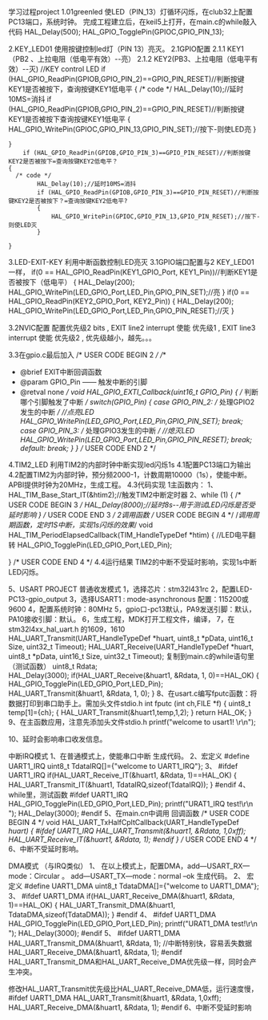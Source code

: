 学习过程project
1.01greenled 
使LED（PIN_13）灯循环闪烁，在club32上配置PC13端口，系统时钟。
完成工程建立后，在keil5上打开，在main.c的while敲入代码
HAL_Delay(500);
HAL_GPIO_TogglePin(GPIOC,GPIO_PIN_13);

2.KEY_LED01 
使用按键控制led灯（PIN 13）亮灭。
2.1GPIO配置
2.1.1 KEY1（PB2 、上拉电阻（低电平有效）--亮）
2.1.2 KEY2(PB3、上拉电阻（低电平有效）--灭)
//KEY control LED 
		if (HAL_GPIO_ReadPin(GPIOB,GPIO_PIN_2)==GPIO_PIN_RESET)//判断按键KEY1是否被按下，查询按键KEY1低电平
    {
      /* code */
			HAL_Delay(10);//延时10MS=消抖
			if (HAL_GPIO_ReadPin(GPIOB,GPIO_PIN_2)==GPIO_PIN_RESET)//判断按键KEY1是否被按下查询按键KEY1低电平
			{
				HAL_GPIO_WritePin(GPIOC,GPIO_PIN_13,GPIO_PIN_SET);//按下-则使LED亮
			}
			
    }
		if (HAL_GPIO_ReadPin(GPIOB,GPIO_PIN_3)==GPIO_PIN_RESET)//判断按键KEY2是否被按下=查询按键KEY2低电平？
    {
      /* code */
			HAL_Delay(10);//延时10MS=消抖
			if (HAL_GPIO_ReadPin(GPIOB,GPIO_PIN_3)==GPIO_PIN_RESET)//判断按键KEY2是否被按下？=查询按键KEY2低电平?
			{
				HAL_GPIO_WritePin(GPIOC,GPIO_PIN_13,GPIO_PIN_RESET);//按下-则使LED灭
			}
			
    }



3.LED-EXIT-KEY
利用中断函数控制LED亮灭
3.1GPIO端口配置与2 KEY_LED01 一样，
		if(0 == HAL_GPIO_ReadPin(KEY1_GPIO_Port, KEY1_Pin))//判断KEY1是否被按下（低电平）
        {
          HAL_Delay(200);
          HAL_GPIO_WritePin(LED_GPIO_Port,LED_Pin,GPIO_PIN_SET);//亮
        }
    if(0 == HAL_GPIO_ReadPin(KEY2_GPIO_Port, KEY2_Pin))
        {
          HAL_Delay(200);
          HAL_GPIO_WritePin(LED_GPIO_Port,LED_Pin,GPIO_PIN_RESET);//灭
        }
		
3.2NVIC配置 配置优先级2 bits , EXIT line2 interrupt 使能 优先级1 ,  EXIT line3 interrupt 使能 优先级2 , 优先级越小，越先。。。

3.3在gpio.c最后加入
/* USER CODE BEGIN 2 */
/**
 * @brief    EXIT中断回调函数
 * @param GPIO_Pin —— 触发中断的引脚
 * @retval    none
*/
void HAL_GPIO_EXTI_Callback(uint16_t GPIO_Pin)
{
    /* 判断哪个引脚触发了中断 */
    switch(GPIO_Pin)
    {
        case GPIO_PIN_2:
            /* 处理GPIO2发生的中断 */
            //点亮LED
            HAL_GPIO_WritePin(LED_GPIO_Port,LED_Pin,GPIO_PIN_SET);
            break;
        case GPIO_PIN_3:
            /* 处理GPIO3发生的中断 */
            //熄灭LED
            HAL_GPIO_WritePin(LED_GPIO_Port,LED_Pin,GPIO_PIN_RESET);
            break;
        default:
            break;
    }
}
/* USER CODE END 2 */

4.TIM2_LED
利用TIM2的内部时钟中断实现led闪烁1s
4.1配置PC13端口为输出
4.2配置TIM2为内部时钟，预分频2000-1，计数周期10000（1s），使能中断。APBI提供时钟为20MHz，生成工程。
4.3代码实现
  1主函数内：
  1、HAL_TIM_Base_Start_IT(&htim2);//触发TIM2中断定时器
  2、while (1)
  {
    /* USER CODE BEGIN 3 */
		HAL_Delay(8000);//延时8s--用于测试LED闪烁是否受延时影响
  }
  /* USER CODE END 3 */
  2调用函数
  /* USER CODE BEGIN 4 */
 /*调用周期函数，定时1S中断，实现1s闪烁的效果*/
 void HAL_TIM_PeriodElapsedCallback(TIM_HandleTypeDef *htim)
 {
  //LED电平翻转
  HAL_GPIO_TogglePin(LED_GPIO_Port,LED_Pin);

 }
 /* USER CODE END 4 */
4.4运行结果
TIM2的中断不受延时影响，实现1s中断LED闪烁。

5、USART PROJECT
普通收发模式
1，选择芯片：stm32l431rc
2，配置LED-PC13-gpio_output
3，选择USART1 : mode-asynchronous   配置：115200或9600 
4，配置系统时钟：80MHz
5，gpio口-pc13默认，PA9发送引脚：默认，PA10接收引脚：默认。
6，生成工程，MDK打开工程文件，编译，
7，在stm32l4xx_hal_uart.h 的1609，1610
HAL_UART_Transmit(UART_HandleTypeDef *huart, uint8_t *pData, uint16_t Size, uint32_t Timeout);
HAL_UART_Receive(UART_HandleTypeDef *huart, uint8_t *pData, uint16_t Size, uint32_t Timeout);
复制到main.c的while语句里（测试函数）
	uint8_t Rdata;	
    HAL_Delay(3000);
    if(HAL_UART_Receive(&huart1, &Rdata, 1, 0)==HAL_OK)
		{
            HAL_GPIO_TogglePin(LED_GPIO_Port,LED_Pin);
		    HAL_UART_Transmit(&huart1, &Rdata, 1, 0);
		}
8、在usart.c编写fputc函数：将数据打印到串口助手上。需加头文件stdio.h
int fputc (int ch,FILE *f)
{
	uint8_t temp[1]={ch};
	{
		HAL_UART_Transmit(&huart1,temp,1,2);
	}
	return HAL_OK;
}
9、在主函数应用，注意先添加头文件stdio.h
printf("welcome to usart1! \r\n");

10、延时会影响串口收发信息。


中断IRQ模式
1、在普通模式上，使能串口中断 生成代码。
2、宏定义
#define UART1_IRQ
uint8_t TdataIRQ[]={"welcome to UART1_IRQ"};
3、
#ifdef UART1_IRQ
    if(HAL_UART_Receive_IT(&huart1, &Rdata, 1)==HAL_OK)
		{
		    HAL_UART_Transmit_IT(&huart1, TdataIRQ,sizeof(TdataIRQ));
		}
    #endif
4、while里，测试函数
	#ifdef UART1_IRQ
		HAL_GPIO_TogglePin(LED_GPIO_Port,LED_Pin);
	  printf("URAT1_IRQ test!\r\n ");
		HAL_Delay(3000);
		#endif
5、在main.cn中调用 回调函数
/* USER CODE BEGIN 4 */
void HAL_UART_TxHalfCpltCallback(UART_HandleTypeDef *huart)
{
	#ifdef UART1_IRQ
	HAL_UART_Transmit(&huart1, &Rdata, 1,0xff);
	HAL_UART_Receive_IT(&huart1, &Rdata, 1);
	#endif
}
/* USER CODE END 4 */
6、中断不受延时影响。

DMA模式 （与IRQ类似）
1、	在以上模式上，配置DMA，add—USART_RX—mode：Circular  。
add—USART_TX—mode：normal –ok 生成代码。
2、	宏定义
#define UART1_DMA
uint8_t TdataDMA[]={"welcome to UART1_DMA"};
3、
	#ifdef UART1_DMA
   if(HAL_UART_Receive_DMA(&huart1, &Rdata, 1)==HAL_OK)
	{
	    HAL_UART_Transmit_DMA(&huart1, TdataDMA,sizeof(TdataDMA));
	}
    #endif
4、
#ifdef UART1_DMA
		HAL_GPIO_TogglePin(LED_GPIO_Port,LED_Pin);
	  printf("URAT1_DMA test!\r\n ");
		HAL_Delay(3000);
		#endif
5、
#ifdef UART1_DMA
	HAL_UART_Transmit_DMA(&huart1, &Rdata, 1); //中断特别快，容易丢失数据
	HAL_UART_Receive_DMA(&huart1, &Rdata, 1);
	#endif
HAL_UART_Transmit_DMA和HAL_UART_Receive_DMA优先级一样，同时会产生冲突。

修改HAL_UART_Transmit优先级比HAL_UART_Receive_DMA低，运行速度慢，
#ifdef UART1_DMA
	HAL_UART_Transmit(&huart1, &Rdata, 1,0xff);
	HAL_UART_Receive_DMA(&huart1, &Rdata, 1);
	#endif
6、中断不受延时影响




